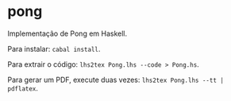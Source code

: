 # pong

Implementação de Pong em Haskell.

Para instalar:
`cabal install`.

Para extrair o código:
`lhs2tex Pong.lhs --code > Pong.hs`.

Para gerar um PDF, execute duas vezes:
`lhs2tex Pong.lhs --tt | pdflatex`.
   
